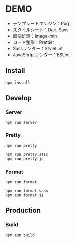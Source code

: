 # DEMO
- テンプレートエンジン：Pug
- スタイルシート：Dart-Sass
- 画像処理：image-min
- コード整形：Prettier
- Sassリンター：StyleLint
- JavaScriptリンター：ESLint

## Install
~~~
npm install
~~~

## Develop

### Server
```
npm run server
```

### Pretty
```
npm run pretty

npm run pretty:sass
npm run pretty:js
```

### Format
```
npm run format

npm run format:sass
npm run format:js
```

## Production

### Build
```
npm run build
```